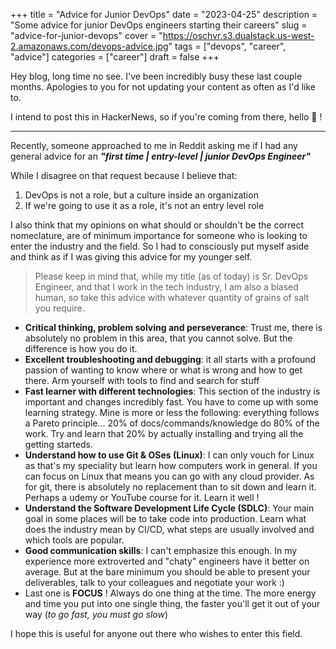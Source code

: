 +++
title = "Advice for Junior DevOps"
date = "2023-04-25"
description = "Some advice for junior DevOps engineers starting their careers"
slug = "advice-for-junior-devops"
cover = "https://oschvr.s3.dualstack.us-west-2.amazonaws.com/devops-advice.jpg"
tags = ["devops", "career", "advice"]
categories = ["career"]
draft = false
+++

Hey blog, long time no see. I've been incredibly busy these last couple months. Apologies to you for not updating your content as often as I'd like to.

I intend to post this in HackerNews, so if you're coming from there, hello 👋 !

---

Recently, someone approached to me in Reddit asking me if I had any general advice for an **_"first time | entry-level | junior DevOps Engineer"_**

While I disagree on that request because I believe that:

1. DevOps is not a role, but a culture inside an organization
2. If we're going to use it as a role, it's not an entry level role

I also think that my opinions on what should or shouldn't be the correct nomeclature, are of minimum importance for someone who is looking to enter the industry and the field. So I had to consciously put myself aside and think as if I was giving this advice for my younger self.

> Please keep in mind that, while my title (as of today) is Sr. DevOps Engineer, and that I work in the tech industry, I am also a biased human, so take this advice with whatever quantity of grains of salt you require.

- **Critical thinking, problem solving and perseverance**: Trust me, there is absolutely no problem in this area, that you cannot solve. But the difference is how you do it.
- **Excellent troubleshooting and debugging**: it all starts with a profound passion of wanting to know where or what is wrong and how to get there. Arm yourself with tools to find and search for stuff
- **Fast learner with different technologies**: This section of the industry is important and changes incredibly fast. You have to come up with some learning strategy. Mine is more or less the following: everything follows a Pareto principle... 20% of docs/commands/knowledge do 80% of the work. Try and learn that 20% by actually installing and trying all the getting starteds.
- **Understand how to use Git & OSes (Linux)**: I can only vouch for Linux as that's my speciality but learn how computers work in general. If you can focus on Linux that means you can go with any cloud provider. As for git, there is absolutely no replacement than to sit down and learn it. Perhaps a udemy or YouTube course for it. Learn it well !
- **Understand the Software Development Life Cycle (SDLC)**: Your main goal in some places will be to take code into production. Learn what does the industry mean by CI/CD, what steps are usually involved and which tools are popular.
- **Good communication skills**: I can't emphasize this enough. In my experience more extroverted and "chaty" engineers have it better on average. But at the bare minimum you should be able to present your deliverables, talk to your colleagues and negotiate your work :)
- Last one is **FOCUS** ! Always do one thing at the time. The more energy and time you put into one single thing, the faster you'll get it out of your way (_to go fast, you must go slow_)

I hope this is useful for anyone out there who wishes to enter this field.
